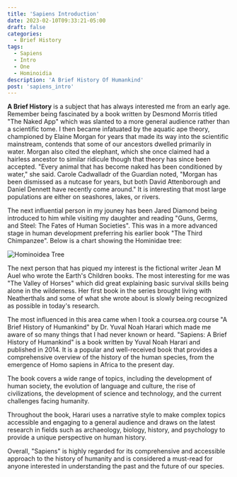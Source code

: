 ```yaml
---
title: 'Sapiens Introduction'
date: 2023-02-10T09:33:21-05:00
draft: false
categories:
  - Brief History
tags:
  - Sapiens
  - Intro
  - One
  - Hominoidia
description: 'A Brief History Of Humankind'
post: 'sapiens_intro'
---
```


**A Brief History** is a subject that has always interested me from an early age. Remember being fascinated by a book written by Desmond Morris titled "The Naked App" which was slanted to a more general audience rather than a scientific tome. I then became infatuated by the aquatic ape theory, championed by Elaine Morgan for years that made its way into the scientific mainstream, contends that some of our ancestors dwelled primarily in water. Morgan also cited the elephant, which she once claimed had a hairless ancestor to similar ridicule though that theory has since been accepted. "Every animal that has become naked has been conditioned by water," she said. Carole Cadwalladr of the Guardian noted, "Morgan has been dismissed as a nutcase for years, but both David Attenborough and Daniel Dennett have recently come around." It is interesting that most large populations are either on seashores, lakes, or rivers.

The next influential person in my jouney has been Jared Diamond being introduced to him while visiting my daughter and reading "Guns, Germs, and Steel: The Fates of Human Societies". This was in a more advanced stage in human development preferring his earlier book "The Third Chimpanzee". Below is a chart showing the Hominidae tree:

![Hominoidea Tree](/image/homo-family.png)

The next person that has piqued my interest is the fictional writer Jean M Auel who wrote the Earth's Children books. The most interesting for me was "The Valley of Horses" which did great explaining basic survival skills being alone in the wilderness. Her first book in the series brought living with Neatherthals and some of what she wrote about is slowly being recognized as possible in today's research.

The most influenced in this area came when I took a coursea.org course "A Brief History of Humankind" by Dr. Yuval Noah Harari which made me aware of so many things that I had never known or heard. "Sapiens: A Brief History of Humankind" is a book written by Yuval Noah Harari and published in 2014. It is a popular and well-received book that provides a comprehensive overview of the history of the human species, from the emergence of Homo sapiens in Africa to the present day.

The book covers a wide range of topics, including the development of human society, the evolution of language and culture, the rise of civilizations, the development of science and technology, and the current challenges facing humanity.

Throughout the book, Harari uses a narrative style to make complex topics accessible and engaging to a general audience and draws on the latest research in fields such as archaeology, biology, history, and psychology to provide a unique perspective on human history.

Overall, "Sapiens" is highly regarded for its comprehensive and accessible approach to the history of humanity and is considered a must-read for anyone interested in understanding the past and the future of our species.
